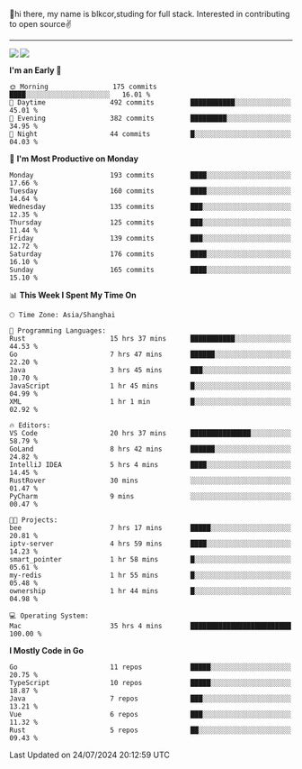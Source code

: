 👋hi there, my name is blkcor,studing for full stack.
Interested in contributing to open source✌️

<hr/>

![](https://github-readme-stats.vercel.app/api?username=blkcor)
<a href="https://github.com/blkcor/github-readme-stats">
    <img align="left" src="https://github-readme-stats.vercel.app/api/top-langs/?username=blkcor&hide=jupyter%20notebook,shaderlab,tex,c%23&langs_count=9" />
</a>


<!--START_SECTION:waka-->
**I'm an Early 🐤** 

```text
🌞 Morning                175 commits         ████░░░░░░░░░░░░░░░░░░░░░   16.01 % 
🌆 Daytime                492 commits         ███████████░░░░░░░░░░░░░░   45.01 % 
🌃 Evening                382 commits         █████████░░░░░░░░░░░░░░░░   34.95 % 
🌙 Night                  44 commits          █░░░░░░░░░░░░░░░░░░░░░░░░   04.03 % 
```
📅 **I'm Most Productive on Monday** 

```text
Monday                   193 commits         ████░░░░░░░░░░░░░░░░░░░░░   17.66 % 
Tuesday                  160 commits         ████░░░░░░░░░░░░░░░░░░░░░   14.64 % 
Wednesday                135 commits         ███░░░░░░░░░░░░░░░░░░░░░░   12.35 % 
Thursday                 125 commits         ███░░░░░░░░░░░░░░░░░░░░░░   11.44 % 
Friday                   139 commits         ███░░░░░░░░░░░░░░░░░░░░░░   12.72 % 
Saturday                 176 commits         ████░░░░░░░░░░░░░░░░░░░░░   16.10 % 
Sunday                   165 commits         ████░░░░░░░░░░░░░░░░░░░░░   15.10 % 
```


📊 **This Week I Spent My Time On** 

```text
🕑︎ Time Zone: Asia/Shanghai

💬 Programming Languages: 
Rust                     15 hrs 37 mins      ███████████░░░░░░░░░░░░░░   44.53 % 
Go                       7 hrs 47 mins       ██████░░░░░░░░░░░░░░░░░░░   22.20 % 
Java                     3 hrs 45 mins       ███░░░░░░░░░░░░░░░░░░░░░░   10.70 % 
JavaScript               1 hr 45 mins        █░░░░░░░░░░░░░░░░░░░░░░░░   04.99 % 
XML                      1 hr 1 min          █░░░░░░░░░░░░░░░░░░░░░░░░   02.92 % 

🔥 Editors: 
VS Code                  20 hrs 37 mins      ███████████████░░░░░░░░░░   58.79 % 
GoLand                   8 hrs 42 mins       ██████░░░░░░░░░░░░░░░░░░░   24.82 % 
IntelliJ IDEA            5 hrs 4 mins        ████░░░░░░░░░░░░░░░░░░░░░   14.45 % 
RustRover                30 mins             ░░░░░░░░░░░░░░░░░░░░░░░░░   01.47 % 
PyCharm                  9 mins              ░░░░░░░░░░░░░░░░░░░░░░░░░   00.47 % 

🐱‍💻 Projects: 
bee                      7 hrs 17 mins       █████░░░░░░░░░░░░░░░░░░░░   20.81 % 
iptv-server              4 hrs 59 mins       ████░░░░░░░░░░░░░░░░░░░░░   14.23 % 
smart_pointer            1 hr 58 mins        █░░░░░░░░░░░░░░░░░░░░░░░░   05.61 % 
my-redis                 1 hr 55 mins        █░░░░░░░░░░░░░░░░░░░░░░░░   05.48 % 
ownership                1 hr 44 mins        █░░░░░░░░░░░░░░░░░░░░░░░░   04.98 % 

💻 Operating System: 
Mac                      35 hrs 4 mins       █████████████████████████   100.00 % 
```

**I Mostly Code in Go** 

```text
Go                       11 repos            █████░░░░░░░░░░░░░░░░░░░░   20.75 % 
TypeScript               10 repos            █████░░░░░░░░░░░░░░░░░░░░   18.87 % 
Java                     7 repos             ███░░░░░░░░░░░░░░░░░░░░░░   13.21 % 
Vue                      6 repos             ███░░░░░░░░░░░░░░░░░░░░░░   11.32 % 
Rust                     5 repos             ██░░░░░░░░░░░░░░░░░░░░░░░   09.43 % 
```




 Last Updated on 24/07/2024 20:12:59 UTC
<!--END_SECTION:waka-->


